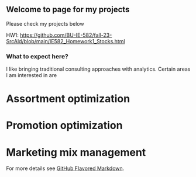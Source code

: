 ## Welcome to page for my projects

Please check my projects below

HW1: https://github.com/BU-IE-582/fall-23-SrcAld/blob/main/IE582_Homework1_Stocks.html

### What to expect here?

I like bringing traditional consulting approaches with analytics. Certain areas I am interested in are


# Assortment optimization
# Promotion optimization
# Marketing mix management

For more details see [GitHub Flavored Markdown](https://guides.github.com/features/mastering-markdown/).
